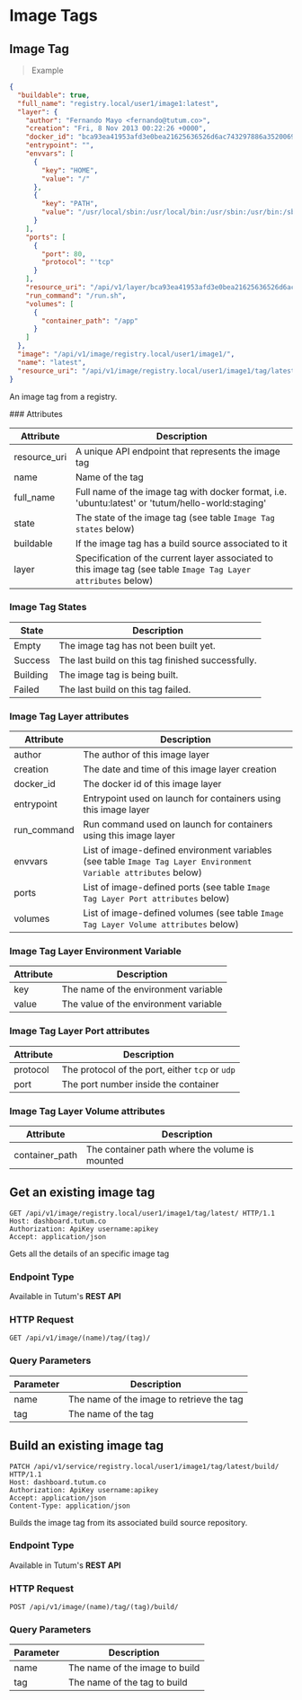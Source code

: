 # Image Tags

## Image Tag

> Example

```json
{
  "buildable": true,
  "full_name": "registry.local/user1/image1:latest",
  "layer": {
    "author": "Fernando Mayo <fernando@tutum.co>",
    "creation": "Fri, 8 Nov 2013 00:22:26 +0000",
    "docker_id": "bca93ea41953afd3e0bea21625636526d6ac743297886a3520069544a00e3a70",
    "entrypoint": "",
    "envvars": [
      {
        "key": "HOME",
        "value": "/"
      },
      {
        "key": "PATH",
        "value": "/usr/local/sbin:/usr/local/bin:/usr/sbin:/usr/bin:/sbin:/bin"
      }
    ],
    "ports": [
      {
        "port": 80,
        "protocol": "'tcp"
      }
    ],
    "resource_uri": "/api/v1/layer/bca93ea41953afd3e0bea21625636526d6ac743297886a3520069544a00e3a70/",
    "run_command": "/run.sh",
    "volumes": [
      {
        "container_path": "/app"
      }
    ]
  },
  "image": "/api/v1/image/registry.local/user1/image1/",
  "name": "latest",
  "resource_uri": "/api/v1/image/registry.local/user1/image1/tag/latest/"
}
```

An image tag from a registry.

### Attributes

Attribute | Description
--------- | -----------
resource_uri | A unique API endpoint that represents the image tag
name | Name of the tag
full_name | Full name of the image tag with docker format, i.e. 'ubuntu:latest' or 'tutum/hello-world:staging'
state | The state of the image tag (see table `Image Tag states` below)
buildable | If the image tag has a build source associated to it
layer | Specification of the current layer associated to this image tag (see table `Image Tag Layer attributes` below)


### Image Tag States

State | Description
----- | -----------
Empty | The image tag has not been built yet.
Success | The last build on this tag finished successfully.
Building | The image tag is being built.
Failed | The last build on this tag failed.


### Image Tag Layer attributes

Attribute | Description
--------- | -----------
author | The author of this image layer
creation | The date and time of this image layer creation
docker_id | The docker id of this image layer
entrypoint | Entrypoint used on launch for containers using this image layer
run_command | Run command used on launch for containers using this image layer
envvars | List of image-defined environment variables (see table `Image Tag Layer Environment Variable attributes` below)
ports | List of image-defined ports (see table `Image Tag Layer Port attributes` below)
volumes | List of image-defined volumes (see table `Image Tag Layer Volume attributes` below)


### Image Tag Layer Environment Variable

Attribute | Description
--------- | -----------
key | The name of the environment variable
value | The value of the environment variable


### Image Tag Layer Port attributes

Attribute | Description
--------- | -----------
protocol | The protocol of the port, either `tcp` or `udp`
port | The port number inside the container


### Image Tag Layer Volume attributes

Attribute | Description
--------- | -----------
container_path | The container path where the volume is mounted


## Get an existing image tag

```http
GET /api/v1/image/registry.local/user1/image1/tag/latest/ HTTP/1.1
Host: dashboard.tutum.co
Authorization: ApiKey username:apikey
Accept: application/json
```

Gets all the details of an specific image tag

### Endpoint Type

Available in Tutum's **REST API**

### HTTP Request

`GET /api/v1/image/(name)/tag/(tag)/`

### Query Parameters

Parameter | Description
--------- | -----------
name | The name of the image to retrieve the tag
tag | The name of the tag


## Build an existing image tag

```http
PATCH /api/v1/service/registry.local/user1/image1/tag/latest/build/ HTTP/1.1
Host: dashboard.tutum.co
Authorization: ApiKey username:apikey
Accept: application/json
Content-Type: application/json

```

Builds the image tag from its associated build source repository.

### Endpoint Type

Available in Tutum's **REST API**

### HTTP Request

`POST /api/v1/image/(name)/tag/(tag)/build/`

### Query Parameters

Parameter | Description
--------- | -----------
name | The name of the image to build
tag | The name of the tag to build
